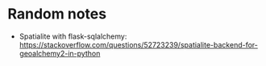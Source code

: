 # Random notes

* Spatialite with flask-sqlalchemy: https://stackoverflow.com/questions/52723239/spatialite-backend-for-geoalchemy2-in-python

